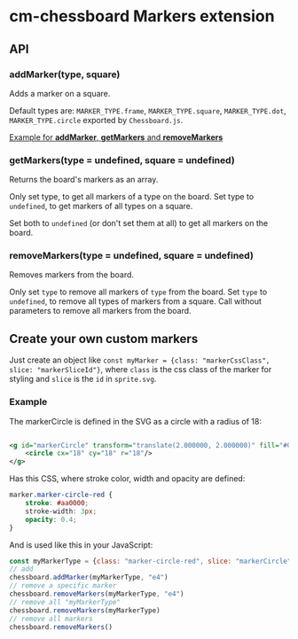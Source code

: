 # cm-chessboard Markers extension

## API

### addMarker(type, square)

Adds a marker on a square.

Default types are: `MARKER_TYPE.frame`, `MARKER_TYPE.square`, `MARKER_TYPE.dot`, `MARKER_TYPE.circle` exported
by `Chessboard.js`.

[Example for **addMarker**, **getMarkers** and
**removeMarkers**](https://shaack.com/projekte/cm-chessboard/examples/extensions/markers-extension.html)

### getMarkers(type = undefined, square = undefined)

Returns the board's markers as an array.

Only set type, to get all markers of a type on the board. Set type to `undefined`, to get markers of all types on a
square.

Set both to `undefined` (or don't set them at all) to get all markers on the board.

### removeMarkers(type = undefined, square = undefined)

Removes markers from the board.

Only set `type` to remove all markers of `type` from the board. Set `type` to `undefined`, to remove all types
of markers from a square. Call without parameters to remove all markers from the board.

## Create your own custom markers

Just create an object like `const myMarker = {class: "markerCssClass", slice: "markerSliceId"}`, where `class` is the
css class of the marker for styling and `slice` is the `id` in `sprite.svg`.

### Example

The markerCircle is defined in the SVG as a circle with a radius of 18:

```svg

<g id="markerCircle" transform="translate(2.000000, 2.000000)" fill="#000000" fill-opacity="0">
    <circle cx="18" cy="18" r="18"/>
</g>
```

Has this CSS, where stroke color, width and opacity are defined:

```css
marker.marker-circle-red {
    stroke: #aa0000;
    stroke-width: 3px;
    opacity: 0.4;
}
```

And is used like this in your JavaScript:

```js
const myMarkerType = {class: "marker-circle-red", slice: "markerCircle"}
// add
chessboard.addMarker(myMarkerType, "e4")
// remove a specific marker
chessboard.removeMarkers(myMarkerType, "e4")
// remove all "myMarkerType"
chessboard.removeMarkers(myMarkerType)
// remove all markers
chessboard.removeMarkers()
```
